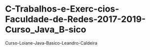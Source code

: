 # C-Trabalhos-e-Exerc-cios-Faculdade-de-Redes-2017-2019-Curso_Java_B-sico
Curso-Loiane-Java-Basico-Leandro-Caldeira
